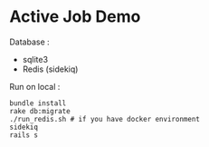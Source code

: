 # Active Job Demo

Database :
* sqlite3
* Redis (sidekiq)

Run on local :

```
bundle install
rake db:migrate
./run_redis.sh # if you have docker environment
sidekiq
rails s
```
